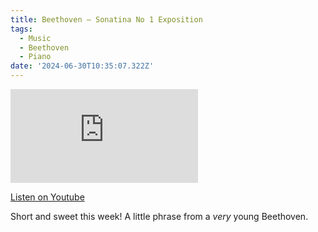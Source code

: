 ```yaml
---
title: Beethoven – Sonatina No 1 Exposition
tags:
  - Music
  - Beethoven
  - Piano
date: '2024-06-30T10:35:07.322Z'
---
```


<iframe src="https://www.youtube-nocookie.com/embed/qEaUL37vxvE?modestbranding=1&showinfo=0&rel=0" title="YouTube video player" frameborder="0" allow="accelerometer; autoplay; encrypted-media; gyroscope; picture-in-picture;" allowfullscreen className="youtube_video"></iframe>

[Listen on Youtube](https://youtu.be/qEaUL37vxvE)

Short and sweet this week! A little phrase from a _very_ young Beethoven.
